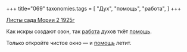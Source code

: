 +++
title="069"
taxonomies.tags = [
 "Дух",
 "помощь",
 "работа",
]
+++

[Листы сада Мории 2 1925г](/agni/1925)

Как искры создают озон, так [работа](/tags/работа) духов ткёт [помощь](/tags/помощь).   

Только откройте чистое окно — и [помощь](/tags/помощь) летит.   

